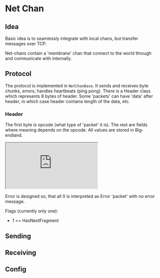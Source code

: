 # Net Chan

## Idea
Basic idea is to seamlessly integrate with local chans, but transfer messages over TCP.

Net-chans contain a 'membrane' chan that connect to the world through and communicate with internally.

## Protocol
The protocol is implemented in `NetChanBase`. It sends and receives byte chunks, errors; handles heartbeats (ping pong).
There is a Header class which represents 8 bytes of header. Some 'packets' can have 'data' after header, in which case header contains length of the data, etc.

### Header
The first byte is opcode (what type of 'packet' it is).
The rest are fields where meaning depends on the opcode.
All values are stored in Big-endiand.

<iframe src="https://docs.google.com/spreadsheets/d/194xfTzefP4BBAmkpHFahmH3JwOByksx5H1uvVMoljtk/pubhtml?gid=0&amp;single=true&amp;widget=true&amp;headers=false"></iframe>

Error is designed so, that all 0 is interpreted as Error 'packet' with no error message.

Flags (currently only one):
- 1 == HasNextFragment

## Sending

## Receiving

## Config
